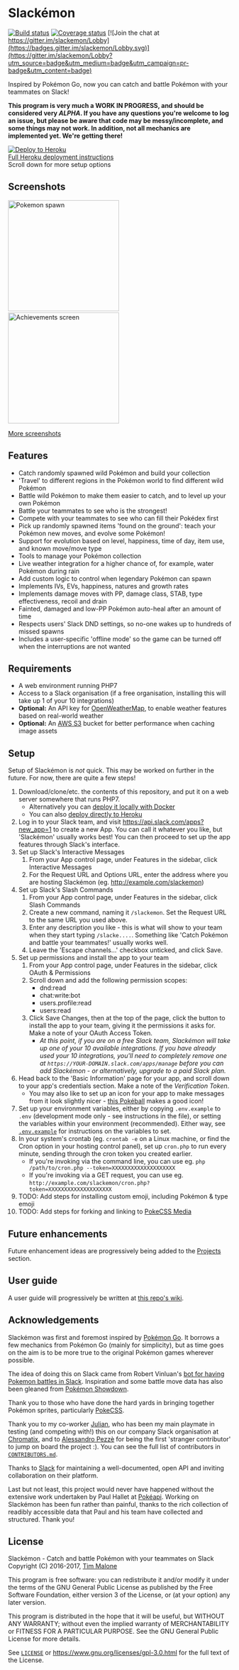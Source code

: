 # Slackémon

[![Build status](https://travis-ci.org/tdmalone/slackemon.svg?branch=master)](https://travis-ci.org/tdmalone/slackemon)
[![Coverage status](https://coveralls.io/repos/github/tdmalone/slackemon/badge.svg?branch=master)](https://coveralls.io/github/tdmalone/slackemon?branch=master)
[![Join the chat at https://gitter.im/slackemon/Lobby](https://badges.gitter.im/slackemon/Lobby.svg)](https://gitter.im/slackemon/Lobby?utm_source=badge&utm_medium=badge&utm_campaign=pr-badge&utm_content=badge)

Inspired by Pokémon Go, now you can catch and battle Pokémon with your teammates on Slack!

**This program is very much a WORK IN PROGRESS, and should be considered very *ALPHA*. If you have any questions you're welcome to log an issue, but please be aware that code may be messy/incomplete, and some things may not work. In addition, not all mechanics are implemented yet. We're getting there!**

[![Deploy to Heroku](https://www.herokucdn.com/deploy/button.svg)](https://heroku.com/deploy)  
[Full Heroku deployment instructions](https://github.com/tdmalone/slackemon/wiki/Installing-on-Heroku)  
Scroll down for more setup options

## Screenshots

<a href="https://github.com/tdmalone/slackemon/blob/master/_images/screenshots/spawn.png"><img src="https://raw.githubusercontent.com/tdmalone/slackemon/master/_images/screenshots/spawn.png" alt="Pokemon spawn" height="250"></a> &nbsp;&nbsp;&nbsp;&nbsp;&nbsp;&nbsp;&nbsp;&nbsp;&nbsp;&nbsp;&nbsp;&nbsp; <a href="https://github.com/tdmalone/slackemon/blob/master/_images/screenshots/wild-battle.png"><img src="https://raw.githubusercontent.com/tdmalone/slackemon/master/_images/screenshots/wild-battle.png" alt="Achievements screen" height="250"></a>

[More screenshots](https://github.com/tdmalone/slackemon/tree/master/_images/screenshots)

## Features

* Catch randomly spawned wild Pokémon and build your collection
* 'Travel' to different regions in the Pokémon world to find different wild Pokémon
* Battle wild Pokémon to make them easier to catch, and to level up your own Pokémon
* Battle your teammates to see who is the strongest!
* Compete with your teammates to see who can fill their Pokédex first
* Pick up randomly spawned items 'found on the ground': teach your Pokémon new moves, and evolve some Pokémon!
* Support for evolution based on level, happiness, time of day, item use, and known move/move type
* Tools to manage your Pokémon collection
* Live weather integration for a higher chance of, for example, water Pokémon during rain
* Add custom logic to control when legendary Pokémon can spawn
* Implements IVs, EVs, happiness, natures and growth rates
* Implements damage moves with PP, damage class, STAB, type effectiveness, recoil and drain
* Fainted, damaged and low-PP Pokémon auto-heal after an amount of time
* Respects users' Slack DND settings, so no-one wakes up to hundreds of missed spawns
* Includes a user-specific 'offline mode' so the game can be turned off when the interruptions are not wanted

## Requirements

* A web environment running PHP7
* Access to a Slack organisation (if a free organisation, installing this will take up 1 of your 10 integrations)
* **Optional:** An API key for [OpenWeatherMap](http://openweathermap.org), to enable weather features based on real-world weather
* **Optional:** An [AWS S3](https://aws.amazon.com/s3/) bucket for better performance when caching image assets

## Setup

Setup of Slackémon is _not_ quick. This may be worked on further in the future. For now, there are quite a few steps!

1. Download/clone/etc. the contents of this repository, and put it on a web server somewhere that runs PHP7.
    * Alternatively you can [deploy it locally with Docker](https://github.com/tdmalone/slackemon/wiki/Installing-with-Docker)
    * You can also [deploy directly to Heroku](https://github.com/tdmalone/slackemon/wiki/Installing-on-Heroku)
1. Log in to your Slack team, and visit https://api.slack.com/apps?new_app=1 to create a new App. You can call it whatever you like, but 'Slackémon' usually works best! You can then proceed to set up the app features through Slack's interface.
1. Set up Slack's Interactive Messages
    1. From your App control page, under Features in the sidebar, click Interactive Messages
    1. For the Request URL and Options URL, enter the address where you are hosting Slackémon (eg. http://example.com/slackemon)
1. Set up Slack's Slash Commands
    1. From your App control page, under Features in the sidebar, click Slash Commands
    1. Create a new command, naming it `/slackemon`. Set the Request URL to the same URL you used above.
    1. Enter any description you like - this is what will show to your team when they start typing `/slacke....`. Something like 'Catch Pokémon and battle your teammates!' usually works well.
    1. Leave the 'Escape channels...' checkbox unticked, and click Save.
1. Set up permissions and install the app to your team
    1. From your App control page, under Features in the sidebar, click OAuth & Permissions
    1. Scroll down and add the following permission scopes:
        * dnd:read
        * chat:write:bot
        * users.profile:read
        * users:read
    1. Click Save Changes, then at the top of the page, click the button to install the app to your team, giving it the permissions it asks for. Make a note of your OAuth Access Token.
        * _At this point, if you are on a free Slack team, Slackémon will take up one of your 10 available integrations. If you have already used your 10 integrations, you'll need to completely remove one at `https://YOUR-DOMAIN.slack.com/apps/manage` before you can add Slackémon - or alternatively, upgrade to a paid Slack plan._
1. Head back to the 'Basic Information' page for your app, and scroll down to your app's credentials section. Make a note of the _Verification Token_.
   * You may also like to set up an icon for your app to make messages from it look slightly nicer - [this Pokéball](https://raw.githubusercontent.com/tdmalone/slackemon/master/_images/pokeball.png) makes a good icon!
1. Set up your environment variables, either by copying `.env.example` to `.env` (development mode only - see instructions in the file), or setting the variables within your environment (recommended). Either way, see [`.env.example`](https://github.com/tdmalone/slackemon/blob/master/.env.example) for instructions on the variables to set.
1. In your system's crontab (eg. `crontab -e` on a Linux machine, or find the Cron option in your hosting control panel), set up `cron.php` to run every minute, sending through the cron token you created earlier.
    * If you're invoking via the command line, you can use eg. `php /path/to/cron.php --token=XXXXXXXXXXXXXXXXXXXX`
    * If you're invoking via a GET request, you can use eg. `http://example.com/slackemon/cron.php?token=XXXXXXXXXXXXXXXXXXXX`
1. TODO: Add steps for installing custom emoji, including Pokémon & type emoji
1. TODO: Add steps for forking and linking to [PokeCSS Media](https://github.com/tdmalone/pokecss-media)

## Future enhancements

Future enhancement ideas are progressively being added to the [Projects](https://github.com/tdmalone/slackemon/projects) section.

## User guide

A user guide will progressively be written at [this repo's wiki](https://github.com/tdmalone/slackemon/wiki).

## Acknowledgements

Slackémon was first and foremost inspired by [Pokémon Go](http://www.pokemongo.com/). It borrows a few mechanics from Pokémon Go (mainly for simplicity), but as time goes on the aim is to be more true to the original Pokémon games wherever possible.

The idea of doing this on Slack came from Robert Vinluan's [bot for having Pokemon battles in Slack](https://github.com/rvinluan/slack-pokemon). Inspiration and some battle move data has also been gleaned from [Pokémon Showdown](http://pokemonshowdown.com/).

Thank you to those who have done the hard yards in bringing together Pokémon sprites, particularly [PokeCSS](https://github.com/metaunicorn/pokecss-media).

Thank you to my co-worker [Julian](http://github.com/juz501), who has been my main playmate in testing (and competing with!) this on our company Slack organisation at [Chromatix](https://www.chromatix.com.au), and to [Alessandro Pezzè](https://github.com/Naramsim) for being the first 'stranger contributor' to jump on board the project :). You can see the full list of contributors in [`CONTRIBUTORS.md`](https://github.com/tdmalone/slackemon/blob/master/CONTRIBUTORS.md).

Thanks to [Slack](http://slack.com) for maintaining a well-documented, open API and inviting collaboration on their platform.

Last but not least, this project would never have happened without the extensive work undertaken by Paul Hallet at [Pokéapi](http://pokeapi.co). Working on Slackémon has been fun rather than painful, thanks to the rich collection of readibly accessible data that Paul and his team have collected and structured. Thank you!

## License

Slackémon - Catch and battle Pokémon with your teammates on Slack  
Copyright (C) 2016-2017, [Tim Malone](https://github.com/tdmalone)

This program is free software: you can redistribute it and/or modify
it under the terms of the GNU General Public License as published by
the Free Software Foundation, either version 3 of the License, or
(at your option) any later version.

This program is distributed in the hope that it will be useful,
but WITHOUT ANY WARRANTY; without even the implied warranty of
MERCHANTABILITY or FITNESS FOR A PARTICULAR PURPOSE. See the
GNU General Public License for more details.

See [`LICENSE`](https://github.com/tdmalone/slackemon/blob/master/LICENSE) or <https://www.gnu.org/licenses/gpl-3.0.html> for the full text of the License.
